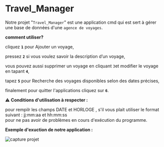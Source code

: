 # Travel_Manager


Notre projet "`Travel_Manager`" est une application cmd qui est sert à gérer une base de données d'une `agence de voyages`.

**comment utiliser?**

cliquez  **`1`** pour  Ajouter un voyage,

pressez  **`2`**  si vous voulez savoir la description d’un voyage,

vous pouvez aussi supprimer un voyage en cliquant `3`et modifier le voyage en tapant **`4`**,

tapez **`5`** pour Recherche des voyages disponibles selon des dates précises,

finalement pour  quitter l'applications cliquez sur **`6`**.

⚠️ **Conditions d'utilisation à respecter :**

pour rempilr les champs DATE et HORLOGE , s'il vous plait utiliser le format suivant :     jj:mm:aa  et   hh:mm:ss  
pour ne pas avoir de problèmes en cours d'exécution du programme.


**Exemple d'exuction de notre application :**



![capture projet](https://user-images.githubusercontent.com/121571508/210152117-452ad0ab-f425-4014-b30d-8717230bb9ff.png)


